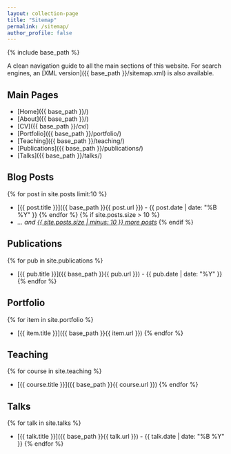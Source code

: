 ```yaml
---
layout: collection-page
title: "Sitemap"
permalink: /sitemap/
author_profile: false
---
```


{% include base_path %}

A clean navigation guide to all the main sections of this website. For search engines, an [XML version]({{ base_path }}/sitemap.xml) is also available.

## Main Pages
- [Home]({{ base_path }}/)
- [About]({{ base_path }}/)
- [CV]({{ base_path }}/cv/)
- [Portfolio]({{ base_path }}/portfolio/)
- [Teaching]({{ base_path }}/teaching/)
- [Publications]({{ base_path }}/publications/)
- [Talks]({{ base_path }}/talks/)

## Blog Posts
{% for post in site.posts limit:10 %}
  - [{{ post.title }}]({{ base_path }}{{ post.url }}) - {{ post.date | date: "%B %Y" }}
{% endfor %}
{% if site.posts.size > 10 %}
  - *... and [{{ site.posts.size | minus: 10 }} more posts](/posts/)*
{% endif %}

## Publications
{% for pub in site.publications %}
  - [{{ pub.title }}]({{ base_path }}{{ pub.url }}) - {{ pub.date | date: "%Y" }}
{% endfor %}

## Portfolio
{% for item in site.portfolio %}
  - [{{ item.title }}]({{ base_path }}{{ item.url }})
{% endfor %}

## Teaching
{% for course in site.teaching %}
  - [{{ course.title }}]({{ base_path }}{{ course.url }})
{% endfor %}

## Talks
{% for talk in site.talks %}
  - [{{ talk.title }}]({{ base_path }}{{ talk.url }}) - {{ talk.date | date: "%B %Y" }}
{% endfor %}
